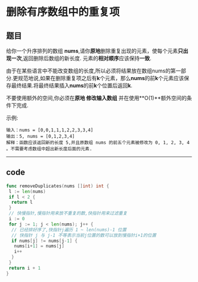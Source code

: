 # 删除有序数组中的重复项

## 题目

给你一个升序排列的数组 **nums**,请你**原地**删除重复出现的元素，使每个元素**只出现一次**,返回删除后数组的新长度.
元素的**相对顺序**应该保持**一致**.

由于在某些语言中不能改变数组的长度,所以必须将结果放在数组nums的第一部分.更规范地说,如果在删除重复项之后有**k**个元素，那么**nums**的前**k**个元素应该保存最终结果.将最终结果插入**nums**的前**k**个位置后返回**k**.

不要使用额外的空间,你必须在**原地 修改输入数组** 并在使用**O(1)**额外空间的条件下完成.

示例:

```text
输入：nums = [0,0,1,1,1,2,2,3,3,4]
输出：5, nums = [0,1,2,3,4]
解释：函数应该返回新的长度 5,并且原数组 nums 的前五个元素被修改为 0, 1, 2, 3, 4 。不需要考虑数组中超出新长度后面的元素.
```

---

## code

```go
func removeDuplicates(nums []int) int {
 l := len(nums)
 if l < 2 {
  return l
 }
 // 快慢指针,慢指针用来放不重复的数,快指针用来过滤重复
 i := 0
 for j := 1; j < len(nums); j++ {
  // 已经排好序了,快指针j遍历 1 ~ len(nums)-1 位置
  // 快指针 j 与 j-1 不等表示当前j位置的数可以放到慢指针i+1的位置
  if nums[j] != nums[j-1] {
   nums[i+1] = nums[j]
   i++
  }
 }
 return i + 1
}

```
